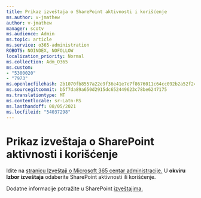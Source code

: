 ```yaml
---
title: Prikaz izveštaja o SharePoint aktivnosti i korišćenje
ms.author: v-jmathew
author: v-jmathew
manager: scotv
ms.audience: Admin
ms.topic: article
ms.service: o365-administration
ROBOTS: NOINDEX, NOFOLLOW
localization_priority: Normal
ms.collection: Adm_O365
ms.custom:
- "5300020"
- "7973"
ms.openlocfilehash: 2b1070fb8557a22e9f36e41e7e7f8676011c64cc092b2a52f24339b49df41453
ms.sourcegitcommit: b5f7da89a650d2915dc652449623c78be6247175
ms.translationtype: MT
ms.contentlocale: sr-Latn-RS
ms.lasthandoff: 08/05/2021
ms.locfileid: "54037298"
---
```

# <a name="view-reports-on-sharepoint-activity-and-usage"></a>Prikaz izveštaja o SharePoint aktivnosti i korišćenje

Idite na [stranicu Izveštaji o Microsoft 365 centar administracije.](https://admin.microsoft.com/AdminPortal/Home) U **okviru Izbor izveštaja** odaberite SharePoint aktivnosti ili korišćenje.

Dodatne informacije potražite u SharePoint [izveštajima.](https://go.microsoft.com/fwlink/?linkid=875240)
